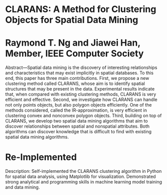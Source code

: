 # CLARANS: A Method for Clustering Objects for Spatial Data Mining
# Raymond T. Ng and Jiawei Han, Member, IEEE Computer Society

Abstract—Spatial data mining is the discovery of interesting relationships and characteristics that may exist implicitly in spatial
databases. To this end, this paper has three main contributions. First, we propose a new clustering method called CLARANS, whose
aim is to identify spatial structures that may be present in the data. Experimental results indicate that, when compared with existing
clustering methods, CLARANS is very efficient and effective. Second, we investigate how CLARANS can handle not only points
objects, but also polygon objects efficiently. One of the methods considered, called the IR-approximation, is very efficient in clustering
convex and nonconvex polygon objects. Third, building on top of CLARANS, we develop two spatial data mining algorithms that aim to
discover relationships between spatial and nonspatial attributes. Both algorithms can discover knowledge that is difficult to find with
existing spatial data mining algorithms.

# Re-Implemented 
Description: Self-implemented the CLARANS clustering algorithm in Python for spatial data analysis, using Matplotlib for visualization.
            Demonstrated strong analytical and programming skills in machine learning model training and data mining.
